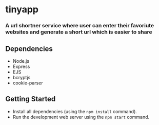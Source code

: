 # tinyapp

### A url shortner service where user can enter their favoriute websites and generate a short url which is easier to share 

## Dependencies

- Node.js
- Express
- EJS
- bcryptjs
- cookie-parser

## Getting Started

- Install all dependencies (using the `npm install` command).
- Run the development web server using the `npm start` command.
